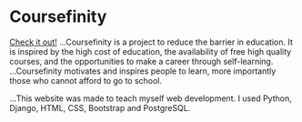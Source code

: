 # Coursefinity
[Check it out!](http://obscure-wildwood-3328.herokuapp.com/)
...Coursefinity is a project to reduce the barrier in education. It is inspired by the high cost of education, the availability of free high quality courses, and the opportunities to make a career through self-learning.
...Coursefinity motivates and inspires people to learn, more importantly those who cannot afford to go to school.


...This website was made to teach myself web development. I used Python, Django, HTML, CSS, Bootstrap and PostgreSQL.
